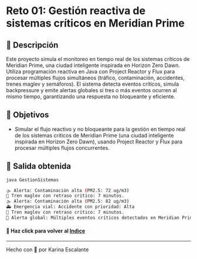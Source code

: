 # Reto 01: Gestión reactiva de sistemas críticos en Meridian Prime

## 🤍 Descripción
Este proyecto simula el monitoreo en tiempo real de los sistemas críticos de Meridian Prime, una ciudad inteligente inspirada en Horizon Zero Dawn. Utiliza programación reactiva en Java con Project Reactor y Flux para procesar múltiples flujos simultáneos (tráfico, contaminación, accidentes, trenes maglev y semáforos). El sistema detecta eventos críticos, simula backpressure y emite alertas globales si tres o más eventos ocurren al mismo tiempo, garantizando una respuesta no bloqueante y eficiente.

## 🤍 Objetivos
- Simular el flujo reactivo y no bloqueante para la gestión en tiempo real de los sistemas críticos de Meridian Prime (una ciudad inteligente inspirada en Horizon Zero Dawn), usando Project Reactor y Flux para procesar múltiples flujos concurrentes.

## 🤍 Salida obtenida

```bash
java GestionSistemas

🌫️ Alerta: Contaminación alta (PM2.5: 72 ug/m3)
🚝 Tren maglev con retraso crítico: 7 minutos.
🌫️ Alerta: Contaminación alta (PM2.5: 82 ug/m3)
🚑 Emergencia vial: Accidente con prioridad: Alta
🚝 Tren maglev con retraso crítico: 7 minutos.
🚨 Alerta global: Múltiples eventos críticos detectados en Meridian Prime

```
#### 🤍 Haz click para volver al [Indice](https://github.com/KatyE0/Curso_Java_Intermedio/blob/main/README.md)

---
Hecho con 🤍 por Karina Escalante

